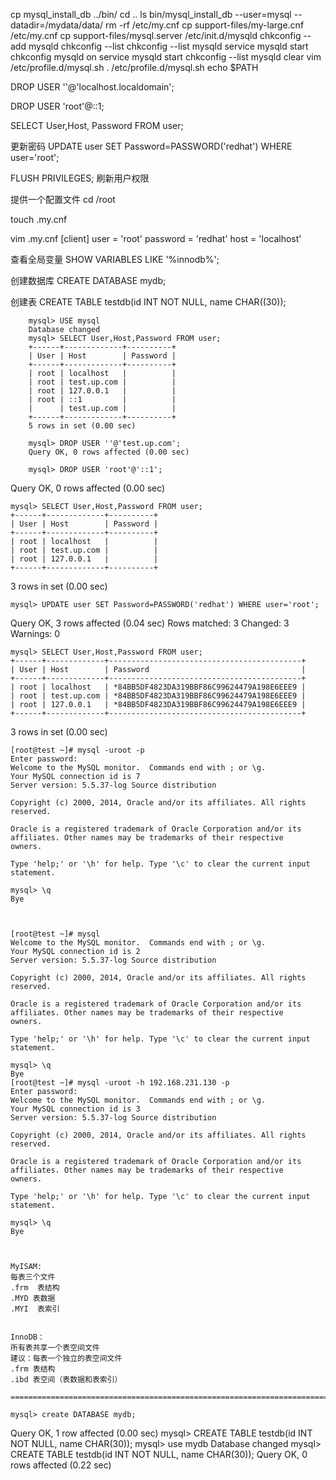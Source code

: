 cp mysql_install_db ../bin/
cd ..
ls
bin/mysql_install_db --user=mysql --datadir=/mydata/data/
rm -rf /etc/my.cnf 
cp support-files/my-large.cnf /etc/my.cnf
cp support-files/mysql.server /etc/init.d/mysqld
chkconfig --add mysqld
chkconfig --list
chkconfig --list mysqld
service mysqld start
chkconfig mysqld on
service mysqld start
chkconfig --list mysqld
clear
vim /etc/profile.d/mysql.sh
. /etc/profile.d/mysql.sh
echo $PATH




DROP USER ''@'localhost.localdomain';

DROP USER 'root'@::1;

SELECT User,Host, Password FROM user;

更新密码
UPDATE user SET Password=PASSWORD('redhat') WHERE user='root';

FLUSH PRIVILEGES;                       刷新用户权限


提供一个配置文件
cd /root

touch .my.cnf

vim .my.cnf
[client]
user = 'root'
password = 'redhat'
host = 'localhost'

查看全局变量
SHOW VARIABLES LIKE '%innodb%';


创建数据库
CREATE DATABASE mydb;

创建表
CREATE TABLE testdb(id INT NOT NULL, name CHAR((30));


		mysql> USE mysql
		Database changed
		mysql> SELECT User,Host,Password FROM user;
		+------+-------------+----------+
		| User | Host        | Password |
		+------+-------------+----------+
		| root | localhost   |          |
		| root | test.up.com |          |
		| root | 127.0.0.1   |          |
		| root | ::1         |          |
		|      | test.up.com |          |
		+------+-------------+----------+
		5 rows in set (0.00 sec)

		mysql> DROP USER ''@'test.up.com';
		Query OK, 0 rows affected (0.00 sec)

		mysql> DROP USER 'root'@'::1';
Query OK, 0 rows affected (0.00 sec)

	mysql> SELECT User,Host,Password FROM user;
	+------+-------------+----------+
	| User | Host        | Password |
	+------+-------------+----------+
	| root | localhost   |          |
	| root | test.up.com |          |
	| root | 127.0.0.1   |          |
	+------+-------------+----------+
3 rows in set (0.00 sec)

	mysql> UPDATE user SET Password=PASSWORD('redhat') WHERE user='root';
Query OK, 3 rows affected (0.04 sec)
	Rows matched: 3  Changed: 3  Warnings: 0

	mysql> SELECT User,Host,Password FROM user;
	+------+-------------+-------------------------------------------+
	| User | Host        | Password                                  |
	+------+-------------+-------------------------------------------+
	| root | localhost   | *84BB5DF4823DA319BBF86C99624479A198E6EEE9 |
	| root | test.up.com | *84BB5DF4823DA319BBF86C99624479A198E6EEE9 |
	| root | 127.0.0.1   | *84BB5DF4823DA319BBF86C99624479A198E6EEE9 |
	+------+-------------+-------------------------------------------+
3 rows in set (0.00 sec)



	[root@test ~]# mysql -uroot -p
	Enter password: 
	Welcome to the MySQL monitor.  Commands end with ; or \g.
	Your MySQL connection id is 7
	Server version: 5.5.37-log Source distribution

	Copyright (c) 2000, 2014, Oracle and/or its affiliates. All rights reserved.

	Oracle is a registered trademark of Oracle Corporation and/or its
	affiliates. Other names may be trademarks of their respective
	owners.

	Type 'help;' or '\h' for help. Type '\c' to clear the current input statement.

	mysql> \q
	Bye



	[root@test ~]# mysql
	Welcome to the MySQL monitor.  Commands end with ; or \g.
	Your MySQL connection id is 2
	Server version: 5.5.37-log Source distribution

	Copyright (c) 2000, 2014, Oracle and/or its affiliates. All rights reserved.

	Oracle is a registered trademark of Oracle Corporation and/or its
	affiliates. Other names may be trademarks of their respective
	owners.

	Type 'help;' or '\h' for help. Type '\c' to clear the current input statement.

	mysql> \q
	Bye
	[root@test ~]# mysql -uroot -h 192.168.231.130 -p
	Enter password: 
	Welcome to the MySQL monitor.  Commands end with ; or \g.
	Your MySQL connection id is 3
	Server version: 5.5.37-log Source distribution

	Copyright (c) 2000, 2014, Oracle and/or its affiliates. All rights reserved.

	Oracle is a registered trademark of Oracle Corporation and/or its
	affiliates. Other names may be trademarks of their respective
	owners.

	Type 'help;' or '\h' for help. Type '\c' to clear the current input statement.

	mysql> \q
	Bye



	MyISAM:
	每表三个文件
	.frm  表结构
	.MYD 表数据
	.MYI  表索引


	InnoDB：
	所有表共享一个表空间文件
	建议：每表一个独立的表空间文件
	.frm 表结构
	.ibd 表空间（表数据和表索引）

	================================================================================

	mysql> create DATABASE mydb;
Query OK, 1 row affected (0.00 sec)
	mysql> CREATE TABLE testdb(id INT NOT NULL, name CHAR(30));
	mysql> use mydb
	Database changed
	mysql> CREATE TABLE testdb(id INT NOT NULL, name CHAR(30));
Query OK, 0 rows affected (0.22 sec)




